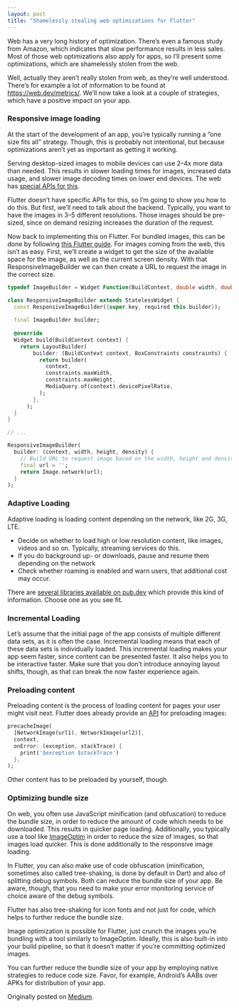 ```yaml
---
layout: post
title: "Shamelessly stealing web optimizations for Flutter"
---
```


Web has a very long history of optimization. There’s even a famous study
from Amazon, which indicates that slow performance results in less
sales. Most of those web optimizations also apply for apps, so I’ll
present some optimizations, which are shamelessly stolen from the web.

Well, actually they aren’t really stolen from web, as they’re well
understood. There’s for example a lot of information to be found at
<a href="https://web.dev/metrics/" target="_blank">https://web.dev/metrics/</a>.
We’ll now take a look at a couple of strategies, which have a positive impact on your app.

### Responsive image loading

At the start of the development of an app, you’re typically running a
“one size fits all” strategy. Though, this is probably not intentional,
but because optimizations aren’t yet as important as getting it working.

Serving desktop-sized images to mobile devices can use 2–4x more data
than needed. This results in slower loading times for images, increased
data usage, and slower image decoding times on lower end devices. The
web has <a href="https://web.dev/serve-responsive-images/" target="_blank">
special APIs for this</a>.

Flutter doesn’t have specific APIs for this, so I’m going to show you
how to do this. But first, we’ll need to talk about the backend.
Typically, you want to have the images in 3–5 different resolutions.
Those images should be pre-sized, since on demand resizing increases the
duration of the request.

Now back to implementing this on Flutter. For bundled images, this can
be done by following 
<a href="https://docs.flutter.dev/ui/assets/assets-and-images#resolution-aware" target="_blank">
this Flutter guide</a>. For images coming
from the web, this isn’t as easy. First, we’ll create a widget to get
the size of the available space for the image, as well as the current
screen density. With that ResponsiveImageBuilder we can then create a
URL to request the image in the correct size.

```dart
typedef ImageBuilder = Widget Function(BuildContext, double width, double height, double densitiy);

class ResponsiveImageBuilder extends StatelessWidget {
  const ResponsiveImageBuilder({super.key, required this.builder});
  
  final ImageBuilder builder;
  
  @override
  Widget build(BuildContext context) {
    return LayoutBuilder(
        builder: (BuildContext context, BoxConstraints constraints) {
          return builder(
            context,
            constraints.maxWidth,
            constraints.maxHeight,
            MediaQuery.of(context).devicePixelRatio,
          );
        },
      );
  }
}

// ...

ResponsiveImageBuilder(
  builder: (context, width, height, density) {
    // Build URL to request image based on the width, height and density
    final url = '';
    return Image.network(url);
  }
);
```

### Adaptive Loading

Adaptive loading is loading content depending on the network, like 2G,
3G, LTE.

- <span id="d8d3">Decide on whether to load high or low resolution
  content, like images, videos and so on. Typically, streaming services
  do this.</span>
- <span id="dcca">If you do background up- or downloads, pause and
  resume them depending on the network</span>
- <span id="dd8a">Check whether roaming is enabled and warn users, that
  additional cost may occur.</span>

There are <a href="https://pub.dev/packages?q=network+type"
class="markup--anchor markup--p-anchor"
data-href="https://pub.dev/packages?q=network+type" rel="noopener"
target="_blank">several libraries available on pub.dev</a> which provide
this kind of information. Choose one as you see fit.

### Incremental Loading

Let’s assume that the initial page of the app consists of multiple
different data sets, as it is often the case. Incremental loading means
that each of these data sets is individually loaded. This incremental
loading makes your app seem faster, since content can be presented
faster. It also helps you to be interactive faster. Make sure that you
don’t introduce annoying layout shifts, though, as that can break the
now faster experience again.

### Preloading content

Preloading content is the process of loading content for pages your user
might visit next. Flutter does already provide an
<a href="https://api.flutter.dev/flutter/widgets/precacheImage.html"
class="markup--anchor markup--p-anchor"
data-href="https://api.flutter.dev/flutter/widgets/precacheImage.html"
rel="noopener" target="_blank">API</a> for preloading images:

```dart
precacheImage(
  [NetworkImage(url1), NetworkImage(url2)],
  context,
  onError: (exception, stackTrace) {
    print('$exception $stackTrace')
  },
);
```

Other content has to be preloaded by yourself, though.

### Optimizing bundle size

On web, you often use JavaScript minification (and obfuscation) to
reduce the bundle size, in order to reduce the amount of code which
needs to be downloaded. This results in quicker page loading.
Additionally, you typically use a tool like
<a href="https://imageoptim.com/mac"
class="markup--anchor markup--p-anchor"
data-href="https://imageoptim.com/mac" rel="noopener"
target="_blank">ImageOptim</a> in order to reduce the size of images, so
that images load quicker. This is done additionally to the responsive
image loading.

In Flutter, you can also make use of code obfuscation (minification,
sometimes also called tree-shaking, is done by default in Dart) and also
of splitting debug symbols. Both can reduce the bundle size of your app.
Be aware, though, that you need to make your error monitoring service of
choice aware of the debug symbols.

Flutter has also tree-shaking for icon fonts and not just for code,
which helps to further reduce the bundle size.

Image optimization is possible for Flutter, just crunch the images
you’re bundling with a tool similarly to ImageOptim. Ideally, this is
also built-in into your build pipeline, so that it doesn’t matter if
you’re committing optimized images.

You can further reduce the bundle size of your app by employing native
strategies to reduce code size. Favor, for example, Android’s AABs over
APKs for distribution of your app.

Originally posted on [Medium](https://medium.com/@jonasuekoetter/shamelessly-stealing-web-optimizations-for-flutter-e0f89f56f604).
